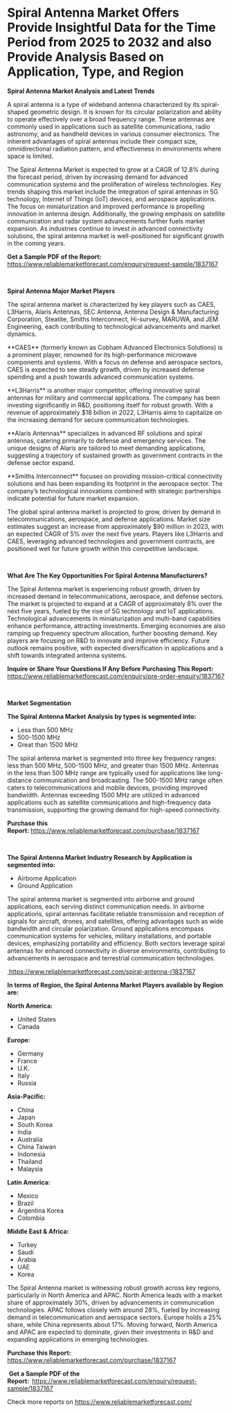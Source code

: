 <p><h1>Spiral Antenna Market Offers Provide Insightful Data for the Time Period from 2025 to 2032 and also Provide Analysis Based on Application, Type, and Region</h1></p><p><strong>Spiral Antenna Market Analysis and Latest Trends</strong></p>
<p><p>A spiral antenna is a type of wideband antenna characterized by its spiral-shaped geometric design. It is known for its circular polarization and ability to operate effectively over a broad frequency range. These antennas are commonly used in applications such as satellite communications, radio astronomy, and as handheld devices in various consumer electronics. The inherent advantages of spiral antennas include their compact size, omnidirectional radiation pattern, and effectiveness in environments where space is limited.</p><p>The Spiral Antenna Market is expected to grow at a CAGR of 12.8% during the forecast period, driven by increasing demand for advanced communication systems and the proliferation of wireless technologies. Key trends shaping this market include the integration of spiral antennas in 5G technology, Internet of Things (IoT) devices, and aerospace applications. The focus on miniaturization and improved performance is propelling innovation in antenna design. Additionally, the growing emphasis on satellite communication and radar system advancements further fuels market expansion. As industries continue to invest in advanced connectivity solutions, the spiral antenna market is well-positioned for significant growth in the coming years.</p></p>
<p><strong>Get a Sample PDF of the Report:&nbsp;</strong> <a href="https://www.reliablemarketforecast.com/enquiry/request-sample/1837167?utm_campaign=3491&utm_medium=2&utm_source=Github&utm_content=ia&utm_term=06042025&utm_id=spiral-antenna">https://www.reliablemarketforecast.com/enquiry/request-sample/1837167</a></p>
<p>&nbsp;</p>
<p><strong>Spiral Antenna Major Market Players</strong></p>
<p><p>The spiral antenna market is characterized by key players such as CAES, L3Harris, Alaris Antennas, SEC Antenna, Antenna Design & Manufacturing Corporation, Steatite, Smiths Interconnect, Hi-survey, MARUWA, and JEM Engineering, each contributing to technological advancements and market dynamics.</p><p>**CAES** (formerly known as Cobham Advanced Electronics Solutions) is a prominent player, renowned for its high-performance microwave components and systems. With a focus on defense and aerospace sectors, CAES is expected to see steady growth, driven by increased defense spending and a push towards advanced communication systems.</p><p>**L3Harris** is another major competitor, offering innovative spiral antennas for military and commercial applications. The company has been investing significantly in R&D, positioning itself for robust growth. With a revenue of approximately $18 billion in 2022, L3Harris aims to capitalize on the increasing demand for secure communication technologies.</p><p>**Alaris Antennas** specializes in advanced RF solutions and spiral antennas, catering primarily to defense and emergency services. The unique designs of Alaris are tailored to meet demanding applications, suggesting a trajectory of sustained growth as government contracts in the defense sector expand.</p><p>**Smiths Interconnect** focuses on providing mission-critical connectivity solutions and has been expanding its footprint in the aerospace sector. The company’s technological innovations combined with strategic partnerships indicate potential for future market expansion.</p><p>The global spiral antenna market is projected to grow, driven by demand in telecommunications, aerospace, and defense applications. Market size estimates suggest an increase from approximately $90 million in 2023, with an expected CAGR of 5% over the next five years. Players like L3Harris and CAES, leveraging advanced technologies and government contracts, are positioned well for future growth within this competitive landscape.</p></p>
<p>&nbsp;</p>
<p><strong>What Are The Key Opportunities For Spiral Antenna Manufacturers?</strong></p>
<p><p>The Spiral Antenna market is experiencing robust growth, driven by increased demand in telecommunications, aerospace, and defense sectors. The market is projected to expand at a CAGR of approximately 8% over the next five years, fueled by the rise of 5G technology and IoT applications. Technological advancements in miniaturization and multi-band capabilities enhance performance, attracting investments. Emerging economies are also ramping up frequency spectrum allocation, further boosting demand. Key players are focusing on R&D to innovate and improve efficiency. Future outlook remains positive, with expected diversification in applications and a shift towards integrated antenna systems.</p></p>
<p><strong>Inquire or Share Your Questions If Any Before Purchasing This Report:</strong> <a href="https://www.reliablemarketforecast.com/enquiry/pre-order-enquiry/1837167?utm_campaign=3491&utm_medium=2&utm_source=Github&utm_content=ia&utm_term=06042025&utm_id=spiral-antenna">https://www.reliablemarketforecast.com/enquiry/pre-order-enquiry/1837167</a></p>
<p>&nbsp;</p>
<p><strong>Market Segmentation</strong></p>
<p><strong>The Spiral Antenna Market Analysis by types is segmented into:</strong></p>
<p><ul><li>Less than 500 MHz</li><li>500-1500 MHz</li><li>Great than 1500 MHz</li></ul></p>
<p><p>The spiral antenna market is segmented into three key frequency ranges: less than 500 MHz, 500-1500 MHz, and greater than 1500 MHz. Antennas in the less than 500 MHz range are typically used for applications like long-distance communication and broadcasting. The 500-1500 MHz range often caters to telecommunications and mobile devices, providing improved bandwidth. Antennas exceeding 1500 MHz are utilized in advanced applications such as satellite communications and high-frequency data transmission, supporting the growing demand for high-speed connectivity.</p></p>
<p><strong>Purchase this Report:&nbsp;</strong><a href="https://www.reliablemarketforecast.com/purchase/1837167?utm_campaign=3491&utm_medium=2&utm_source=Github&utm_content=ia&utm_term=06042025&utm_id=spiral-antenna">https://www.reliablemarketforecast.com/purchase/1837167</a></p>
<p>&nbsp;</p>
<p><strong>The Spiral Antenna Market Industry Research by Application is segmented into:</strong></p>
<p><ul><li>Airborne Application</li><li>Ground Application</li></ul></p>
<p><p>The spiral antenna market is segmented into airborne and ground applications, each serving distinct communication needs. In airborne applications, spiral antennas facilitate reliable transmission and reception of signals for aircraft, drones, and satellites, offering advantages such as wide bandwidth and circular polarization. Ground applications encompass communication systems for vehicles, military installations, and portable devices, emphasizing portability and efficiency. Both sectors leverage spiral antennas for enhanced connectivity in diverse environments, contributing to advancements in aerospace and terrestrial communication technologies.</p></p>
<p><a href="https://www.reliablemarketforecast.com/spiral-antenna-r1837167?utm_campaign=3491&utm_medium=2&utm_source=Github&utm_content=ia&utm_term=06042025&utm_id=spiral-antenna">&nbsp;https://www.reliablemarketforecast.com/spiral-antenna-r1837167</a></p>
<p><strong>In terms of Region, the Spiral Antenna Market Players available by Region are:</strong></p>
<p>
    <p> <strong> North America: </strong>
        <ul>
            <li>United States</li>
            <li>Canada</li>
        </ul>
        </p> 
    <p> <strong> Europe: </strong>
        <ul>
            <li>Germany</li>
            <li>France</li>
            <li>U.K.</li>
            <li>Italy</li>
            <li>Russia</li>
        </ul>
        </p> 
    <p> <strong> Asia-Pacific: </strong>
        <ul>
            <li>China</li>
            <li>Japan</li>
            <li>South Korea</li>
            <li>India</li>
            <li>Australia</li>
            <li>China Taiwan</li>
            <li>Indonesia</li>
            <li>Thailand</li>
            <li>Malaysia</li>
        </ul>
        </p> 
    <p> <strong> Latin America: </strong>
        <ul>
            <li>Mexico</li>
            <li>Brazil</li>
            <li>Argentina Korea</li>
            <li>Colombia</li>
        </ul>
        </p> 
    <p> <strong> Middle East & Africa: </strong>
        <ul>
            <li>Turkey</li>
            <li>Saudi</li>
            <li>Arabia</li>
            <li>UAE</li>
            <li>Korea</li>
        </ul>
    </p>
    </p>
<p><p>The Spiral Antenna market is witnessing robust growth across key regions, particularly in North America and APAC. North America leads with a market share of approximately 30%, driven by advancements in communication technologies. APAC follows closely with around 28%, fueled by increasing demand in telecommunication and aerospace sectors. Europe holds a 25% share, while China represents about 17%. Moving forward, North America and APAC are expected to dominate, given their investments in R&D and expanding applications in emerging technologies.</p></p>
<p><strong>Purchase this Report: </strong><a href="https://www.reliablemarketforecast.com/purchase/1837167?utm_campaign=3491&utm_medium=2&utm_source=Github&utm_content=ia&utm_term=06042025&utm_id=spiral-antenna">https://www.reliablemarketforecast.com/purchase/1837167</a></p>
<p>&nbsp;<strong>Get a Sample PDF of the Report:&nbsp;&nbsp;</strong><a href="https://www.reliablemarketforecast.com/enquiry/request-sample/1837167?utm_campaign=3491&utm_medium=2&utm_source=Github&utm_content=ia&utm_term=06042025&utm_id=spiral-antenna">https://www.reliablemarketforecast.com/enquiry/request-sample/1837167</a></p>
<p><strong></strong></p>
<p>Check more reports on <a href="https://www.reliablemarketforecast.com/?utm_campaign=3491&utm_medium=2&utm_source=Github&utm_content=ia&utm_term=06042025&utm_id=spiral-antenna">https://www.reliablemarketforecast.com/</a></p>